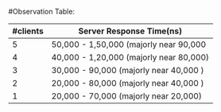 #Observation Table:

| #clients 	| Server Response Time(ns)                	|
|----------	|-----------------------------------------	|
|     5    	| 50,000 - 1,50,000 (majorly near 90,000  	|
|     4    	| 40,000 - 1,20,000 (majorly near 80,000) 	|
|     3    	| 30,000 - 90,000 (majorly near 40,000 )  	|
|     2    	| 20,000 - 80,000 (majorly near 40,000 )  	|
|     1    	| 20,000 - 70,000 (majorly near 20,000)   	|

